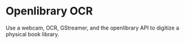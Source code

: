 # Openlibrary OCR

Use a webcam, OCR, GStreamer, and the openlibrary API to digitize a physical book library.
